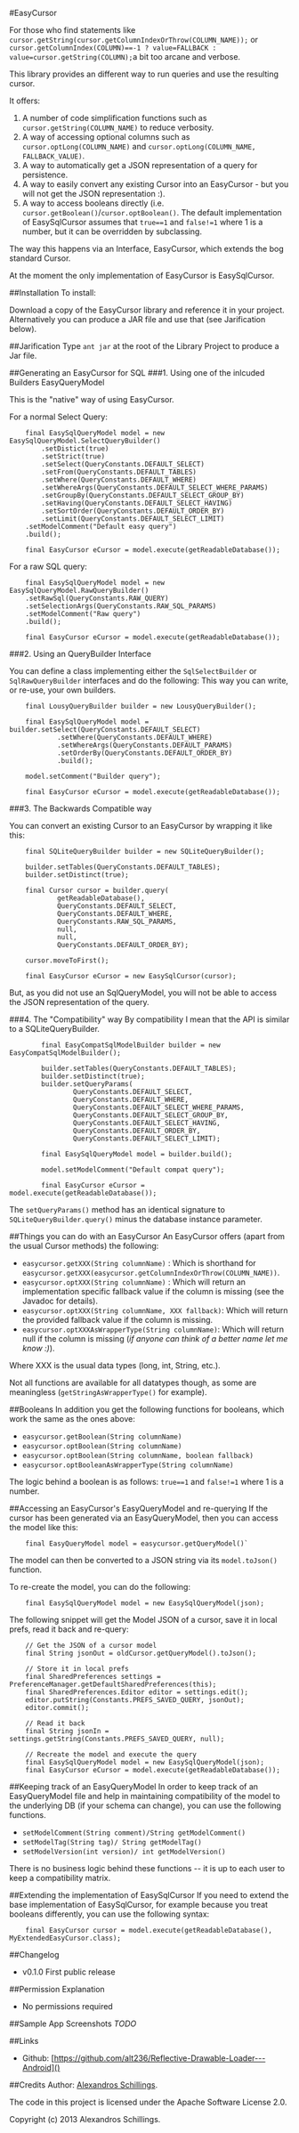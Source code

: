#EasyCursor

For those who find statements like `cursor.getString(cursor.getColumnIndexOrThrow(COLUMN_NAME));` or `cursor.getColumnIndex(COLUMN)==-1 ? value=FALLBACK : value=cursor.getString(COLUMN);`a bit too arcane and verbose.

This library provides an different way to run queries and use the resulting cursor.

It offers:

1. A number of code simplification functions such as `cursor.getString(COLUMN_NAME)` to reduce verbosity.
2. A way of accessing optional columns such as `cursor.optLong(COLUMN_NAME)` and `cursor.optLong(COLUMN_NAME, FALLBACK_VALUE)`.
3. A way to automatically get a JSON representation of a query for persistence.
4. A way to easily convert any existing Cursor into an EasyCursor - but you will not get the JSON representation :).
5. A way to access booleans directly (i.e. `cursor.getBoolean()`/`cursor.optBoolean()`. The default implementation of EasySqlCursor assumes that `true==1` and `false!=1` where 1 is a number, but it can be overridden by subclassing.

The way this happens via an Interface, EasyCursor, which extends the bog standard Cursor.

At the moment the only implementation of EasyCursor is EasySqlCursor.

##Installation
To install:

Download a copy of the EasyCursor library and reference it in your project. 
Alternatively you can produce a JAR file and use that (see Jarification below).

##Jarification
Type `ant jar` at the root of the Library Project to produce a Jar file.

##Generating an EasyCursor for SQL
###1. Using one of the inlcuded Builders EasyQueryModel

This is the "native" way of using EasyCursor.

For a normal Select Query:
```
    final EasySqlQueryModel model = new EasySqlQueryModel.SelectQueryBuilder()
		.setDistict(true)
		.setStrict(true)
		.setSelect(QueryConstants.DEFAULT_SELECT)
		.setFrom(QueryConstants.DEFAULT_TABLES)
		.setWhere(QueryConstants.DEFAULT_WHERE)
		.setWhereArgs(QueryConstants.DEFAULT_SELECT_WHERE_PARAMS)
		.setGroupBy(QueryConstants.DEFAULT_SELECT_GROUP_BY)
		.setHaving(QueryConstants.DEFAULT_SELECT_HAVING)
		.setSortOrder(QueryConstants.DEFAULT_ORDER_BY)
		.setLimit(QueryConstants.DEFAULT_SELECT_LIMIT)
    .setModelComment("Default easy query")
    .build();
    
    final EasyCursor eCursor = model.execute(getReadableDatabase());
```

For a raw SQL query:
```
    final EasySqlQueryModel model = new EasySqlQueryModel.RawQueryBuilder()
    .setRawSql(QueryConstants.RAW_QUERY)
    .setSelectionArgs(QueryConstants.RAW_SQL_PARAMS)
    .setModelComment("Raw query")
    .build();
    
    final EasyCursor eCursor = model.execute(getReadableDatabase());
```
###2. Using an QueryBuilder Interface

You can define a class implementing either the `SqlSelectBuilder` or `SqlRawQueryBuilder` interfaces and do the following:
This way you can write, or re-use, your own builders.

```
    final LousyQueryBuilder builder = new LousyQueryBuilder();
    
    final EasySqlQueryModel model = builder.setSelect(QueryConstants.DEFAULT_SELECT)
    		.setWhere(QueryConstants.DEFAULT_WHERE)
    		.setWhereArgs(QueryConstants.DEFAULT_PARAMS)
    		.setOrderBy(QueryConstants.DEFAULT_ORDER_BY)
    		.build();
    		
    model.setComment("Builder query");
    
    final EasyCursor eCursor = model.execute(getReadableDatabase());
```
###3. The Backwards Compatible way

You can convert an existing Cursor to an EasyCursor by wrapping it like this:

```
    final SQLiteQueryBuilder builder = new SQLiteQueryBuilder();
    
    builder.setTables(QueryConstants.DEFAULT_TABLES);
    builder.setDistinct(true);
    
    final Cursor cursor = builder.query(
    		getReadableDatabase(),
    		QueryConstants.DEFAULT_SELECT,
    		QueryConstants.DEFAULT_WHERE,
    		QueryConstants.RAW_SQL_PARAMS,
    		null,
    		null,
    		QueryConstants.DEFAULT_ORDER_BY);
    
    cursor.moveToFirst();
    
    final EasyCursor eCursor = new EasySqlCursor(cursor);
```

But, as you did not use an SqlQueryModel, you will not be able to access the JSON representation of the query.

###4. The "Compatibility" way
By compatibility I mean that the API is similar to a SQLiteQueryBuilder.

```
		final EasyCompatSqlModelBuilder builder = new EasyCompatSqlModelBuilder();
		
		builder.setTables(QueryConstants.DEFAULT_TABLES);
		builder.setDistinct(true);
		builder.setQueryParams(
				QueryConstants.DEFAULT_SELECT,
				QueryConstants.DEFAULT_WHERE,
				QueryConstants.DEFAULT_SELECT_WHERE_PARAMS,
				QueryConstants.DEFAULT_SELECT_GROUP_BY,
				QueryConstants.DEFAULT_SELECT_HAVING,
				QueryConstants.DEFAULT_ORDER_BY,
				QueryConstants.DEFAULT_SELECT_LIMIT);

		final EasySqlQueryModel model = builder.build();
		
		model.setModelComment("Default compat query");
		
		final EasyCursor eCursor = model.execute(getReadableDatabase());
```

The `setQueryParams()` method has an identical signature to `SQLiteQueryBuilder.query()` minus the database instance parameter.

##Things you can do with an EasyCursor
An EasyCursor offers (apart from the usual Cursor methods) the following:

* `easycursor.getXXX(String columnName)` : Which is shorthand for `easycursor.getXXX(easycursor.getColumnIndexOrThrow(COLUMN_NAME))`.
* `easycursor.optXXX(String columnName)` : Which will return an implementation specific fallback value if the column is missing (see the Javadoc for details).
* `easycursor.optXXX(String columnName, XXX fallback)`: Which will return the provided fallback value if the column is missing.
* `easycursor.optXXXAsWrapperType(String columnName)`: Which will return null if the column is missing (_if anyone can think of a better name let me know :)_).

Where XXX is the usual data types (long, int, String, etc.). 

Not all functions are available for all datatypes though, as some are meaningless (`getStringAsWrapperType()` for example).

##Booleans
In addition you get the following functions for booleans, which work the same as the ones above:

* `easycursor.getBoolean(String columnName)`
* `easycursor.optBoolean(String columnName)`
* `easycursor.optBoolean(String columnName, boolean fallback)`
* `easycursor.optBooleanAsWrapperType(String columnName)`

The logic behind a boolean is as follows: `true==1` and `false!=1` where 1 is a number.

##Accessing an EasyCursor's EasyQueryModel and re-querying
If the cursor has been generated via an EasyQueryModel, then you can access the model like this: 

```
    final EasyQueryModel model = easycursor.getQueryModel()`
```

The model can then be converted to a JSON string via its `model.toJson()` function.

To re-create the model, you can do the following:
```
    final EasySqlQueryModel model = new EasySqlQueryModel(json);
```

The following snippet will get the Model JSON of a cursor, save it in local prefs, read it back and re-query:
```
    // Get the JSON of a cursor model
	final String jsonOut = oldCursor.getQueryModel().toJson();
	
	// Store it in local prefs
	final SharedPreferences settings = PreferenceManager.getDefaultSharedPreferences(this);
	final SharedPreferences.Editor editor = settings.edit();
	editor.putString(Constants.PREFS_SAVED_QUERY, jsonOut);
	editor.commit();
	
	// Read it back
	final String jsonIn = settings.getString(Constants.PREFS_SAVED_QUERY, null);
	
	// Recreate the model and execute the query
	final EasySqlQueryModel model = new EasySqlQueryModel(json);
	final EasyCursor eCursor = model.execute(getReadableDatabase());
```  		
##Keeping track of an EasyQueryModel
In order to keep track of an EasyQueryModel file and help in maintaining compatibility of the model to the underlying DB (if your schema can change), you can use the following functions.

* `setModelComment(String comment)/String getModelComment()`
* `setModelTag(String tag)/ String getModelTag()`
* `setModelVersion(int version)/ int getModelVersion()`

There is no business logic behind these functions -- it is up to each user to keep a compatibility matrix.

##Extending the implementation of EasySqlCursor
If you need to extend the base implementation of EasySqlCursor, for example because you treat booleans differently, you can use the following syntax:

```
    final EasyCursor cursor = model.execute(getReadableDatabase(), MyExtendedEasyCursor.class);
```

##Changelog
* v0.1.0 First public release

##Permission Explanation
* No permissions required
	
##Sample App Screenshots
*TODO*

##Links
* Github: [https://github.com/alt236/Reflective-Drawable-Loader---Android]()

##Credits
Author: [Alexandros Schillings](https://github.com/alt236).

The code in this project is licensed under the Apache Software License 2.0.

Copyright (c) 2013 Alexandros Schillings.

